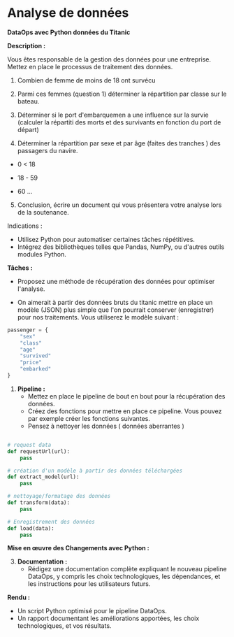 # Analyse de données

**DataOps avec Python données du Titanic**

**Description :**

Vous êtes responsable de la gestion des données pour une entreprise. Mettez en place le processus de traitement des données.

1. Combien de femme de moins de 18 ont survécu

2. Parmi ces femmes (question 1) déterminer la répartition par classe sur le bateau.

3. Déterminer si le port d'embarquemen a une influence sur la survie (calculer la répartiti  des morts et des survivants en fonction du port de départ)

4. Déterminer la répartition par sexe et par âge (faites des tranches ) des passagers du navire.

- 0 < 18

- 18 - 59

- 60 ...

5. Conclusion, écrire un document qui vous présentera votre analyse lors de la soutenance.

Indications :
- Utilisez Python pour automatiser certaines tâches répétitives.
- Intégrez des bibliothèques telles que Pandas, NumPy, ou d'autres outils modules Python.

**Tâches :**

- Proposez une méthode de récupération des données pour optimiser l'analyse.

- On aimerait à partir des données bruts du titanic mettre en place un modèle (JSON) plus simple que l'on pourrait conserver (enregistrer) pour nos traitements. Vous utiliserez le modèle suivant :

```python
passenger = {
    "sex"
    "class" 
    "age" 
    "survived"
    "price" 
    "embarked"
}
```

1. **Pipeline :**
   - Mettez en place le pipeline de bout en bout pour la récupération des données.
   - Créez des fonctions pour mettre en place ce pipeline. Vous pouvez par exemple créer les fonctions suivantes.
   - Pensez à nettoyer les données ( données aberrantes )

```python

# request data
def requestUrl(url):
    pass

# création d'un modèle à partir des données téléchargées
def extract_model(url):
    pass

# nettoyage/formatage des données
def transform(data):
    pass

# Enregistrement des données
def load(data):
    pass

```

**Mise en œuvre des Changements avec Python :**
  

3. **Documentation :**
   - Rédigez une documentation complète expliquant le nouveau pipeline DataOps, y compris les choix technologiques, les dépendances, et les instructions pour les utilisateurs futurs.

**Rendu :**
- Un script Python optimisé pour le pipeline DataOps.
- Un rapport documentant les améliorations apportées, les choix technologiques, et vos résultats.
